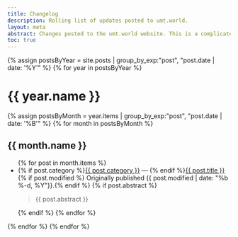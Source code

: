 ```yaml
---
title: Changelog
description: Rolling list of updates posted to umt.world.
layout: meta
abstract: Changes posted to the umt.world website. This is a complicated page that I am not close to figuring out. It will need to include full-text of short-form blog posts that I can ideally enter into a single file...but it will also need to collate content posted from around the website. In its current form, it is only a dated list of all posts, across categories.
toc: true
---
```


{% assign postsByYear = site.posts | group_by_exp:"post", "post.date | date: '%Y'" %}
{% for year in postsByYear %}
<h1>{{ year.name }}</h1>
{% assign postsByMonth = year.items | group_by_exp:"post", "post.date | date: '%B'" %}
{% for month in postsByMonth %}
<h2>{{ month.name }}</h2>
<ul>
{% for post in month.items %}
<li>{% if post.category %}<a href="/categories#{{ post.category }}">{{ post.category }}</a> &mdash; {% endif %}<a href="{{ post.url }}">{{ post.title }}</a></li>
{% if post.modified %} Originally published {{ post.modified | date: "%b %-d, %Y"}}.{% endif %}
{% if post.abstract %}<aside class="abstract"><blockquote>{{ post.abstract }}</blockquote></aside>{% endif %}
{% endfor %}
</ul>
{% endfor %}
{% endfor %}
